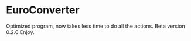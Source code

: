 # EuroConverter
Optimized program, now takes less time to do all the actions.
Beta version 0.2.0
Enjoy.
